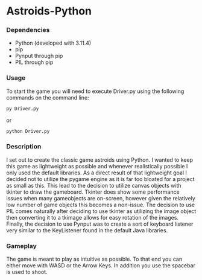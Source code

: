 # Astroids-Python

### Dependencies
- Python (developed with 3.11.4)
- pip
- Pynput through pip
- PIL through pip

### Usage
To start the game you will need to execute Driver.py using the following commands on the command line:
```bash
py Driver.py
```
or
```bash
python Driver.py
```
### Description
I set out to create the classic game astroids using Python. 
I wanted to keep this game as lightweight as possible and whenever realistically possible I only used the default libraries.
As a direct result of that lightweight goal I decided not to utilize the pygame engine as it is far too bloated for a project as small as this.
This lead to the decision to utilize canvas objects with tkinter to draw the gameboard.
Tkinter does show some performance issues when many gameobjects are on-screen, however given the relatively low number of game objects this becomes a non-issue.
The decision to use PIL comes naturally after deciding to use tkinter as utilizing the image object then converting it to a tkimage allows for easy rotation of the images.
Finally, the decision to use Pynput was to create a sort of keyboard listener very similar to the KeyListener found in the default Java libraries.

### Gameplay
The game is meant to play as intuitive as possible.
To that end you can either move with WASD or the Arrow Keys.
In addition you use the spacebar is used to shoot.

